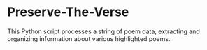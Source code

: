 # Preserve-The-Verse
This Python script processes a string of poem data, extracting and organizing information about various highlighted poems.
